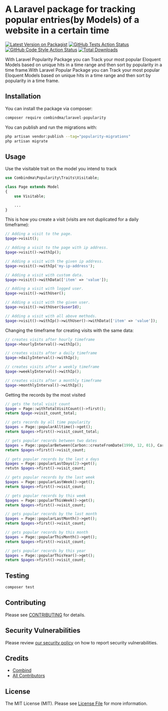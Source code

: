 # A Laravel package for tracking popular entries(by Models) of a website in a certain time

[![Latest Version on Packagist](https://img.shields.io/packagist/v/combindma/laravel-popularity.svg?style=flat-square)](https://packagist.org/packages/combindma/laravel-popularity)
[![GitHub Tests Action Status](https://img.shields.io/github/workflow/status/combindma/laravel-popularity/run-tests?label=tests)](https://github.com/combindma/laravel-popularity/actions?query=workflow%3Arun-tests+branch%3Amain)
[![GitHub Code Style Action Status](https://img.shields.io/github/workflow/status/combindma/laravel-popularity/Fix%20PHP%20code%20style%20issues?label=code%20style)](https://github.com/combindma/laravel-popularity/actions?query=workflow%3A"Fix+PHP+code+style+issues"+branch%3Amain)
[![Total Downloads](https://img.shields.io/packagist/dt/combindma/laravel-popularity.svg?style=flat-square)](https://packagist.org/packages/combindma/laravel-popularity)

With Laravel Popularity Package you can Track your most popular Eloquent Models based on unique hits in a time range and then sort by popularity in a time frame.With Laravel Popular Package you can Track your most popular Eloquent Models based on unique hits in a time range and then sort by popularity in a time frame.

## Installation

You can install the package via composer:

```bash
composer require combindma/laravel-popularity
```

You can publish and run the migrations with:

```bash
php artisan vendor:publish --tag="popularity-migrations"
php artisan migrate
```

## Usage

Use the visitable trait on the model you intend to track
```php
use Combindma\Popularity\Traits\Visitable;

class Page extends Model
{
    use Visitable;

    ...
}
```

This is how you create a visit (visits are not duplicated for a daily timeframe):
```php
// Adding a visit to the page.
$page->visit();

// Adding a visit to the page with ip address.
$page->visit()->withIp();

// Adding a visit with the given ip address.
$page->visit()->withIp('my-ip-address');

// Adding a visit with custom data.
$page->visit()->withData(['item' => 'value']);

// Adding a visit with logged user.
$page->visit()->withUser();

// Adding a visit with the given user.
$page->visit()->withUser($userId);

// Adding a visit with all above methods.
$page->visit()->withIp()->withUser()->withData(['item' => 'value']);
```

Changing the timeframe for creating visits with the same data:
```php
// creates visits after hourly timeframe
$page->hourlyInterval()->withIp();

// creates visits after a daily timeframe
$page->dailyInterval()->withIp();

// creates visits after a weekly timeframe
$page->weeklyInterval()->withIp();

// creates visits after a monthly timeframe
$page->monthlyInterval()->withIp();
```

Getting the records by the most visited
```php
// gets the total visit count
$page = Page::withTotalVisitCount()->first();
return $page->visit_count_total;

// gets records by all time popularity
$pages = Page::popularAlltime()->get();
return $pages->first()->visit_count_total;

// gets popular records between two dates
$pages = Page::popularBetween(Carbon::createFromDate(1990, 12, 01), Carbon::createFromDate(1990, 12, 04))->get();
return $pages->first()->visit_count;

// gets popular records by the last x days
$pages = Page::popularLastDays(2)->get();
retutn $pages->first()->visit_count;

// gets popular records by the last week
$pages = Page::popularLastWeek()->get();
return $pages->first()->visit_count;

// gets popular records by this week
$pages = Page::popularThisWeek()->get();
return $pages->first()->visit_count;

// gets popular records by the last month
$pages = Page::popularLastMonth()->get();
return $pages->first()->visit_count;

// gets popular records by this month
$pages = Page::popularThisMonth()->get();
return $pages->first()->visit_count;

// gets popular records by this year
$pages = Page::popularThisYear()->get();
return $pages->first()->visit_count;
```

## Testing

```bash
composer test
```

## Contributing

Please see [CONTRIBUTING](CONTRIBUTING.md) for details.

## Security Vulnerabilities

Please review [our security policy](../../security/policy) on how to report security vulnerabilities.

## Credits

- [Combind](https://github.com/combindma)
- [All Contributors](../../contributors)

## License

The MIT License (MIT). Please see [License File](LICENSE.md) for more information.
